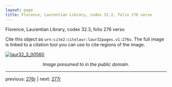 ```yaml
---
layout: page
title: Florence, Laurentian Library, codex 32.3, folio 276 verso
---
```


Florence, Laurentian Library, codex 32.3, folio 276 verso

Cite this object as `urn:cite2:citelaur:laur32pages.v1:276v`.  The full image is linked to a citation tool you can use to cite regions of the image.

[![laur32_3_00560](http://www.homermultitext.org/iipsrv?IIIF=/project/homer/pyramidal/deepzoom/citelaur/laur32imgs/v1/laur32_3_00560.tif/full/800,/0/default.jpg)](http://www.homermultitext.org/ict2/?urn=urn:cite2:citelaur:laur32imgs.v1:laur32_3_00560) 

<p style="text-align: center; font-style: italic;">Image presumed to in the public domain.</p>

---

previous: [276r](../276r/) | next: [277r](../277r/)